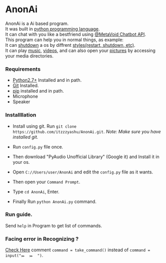 # AnonAi
AnonAi is a Ai based program.<br>
It was built in [python programming language](https://www.python.org/).<br>
It can chat with you like a bestfriend using [@MetaVoid Chatbot API](https://telegram.me/KukiUpdates/23).<br>
This program can help you in normal things, as example:<br>
It can [shutdown](https://www.merriam-webster.com/dictionary/shutdown) a os by diffrent [styles(restart, shutdown, etc)](https://www.nachnet.com/the-6-different-shutdown-options/).<br>
It can play [music](https://en.wikipedia.org/wiki/Music),
[videos](https://en.wikipedia.org/wiki/Video), and can also open your [pictures](https://en.wikipedia.org/wiki/Photograph) by accessing your media directories.

### Requirements
* [Python2.7+](https://www.python.org/) Installed and in path.
* [Git](https://git-scm.com/) Installed.
* [pip](https://pip.pypa.io/en/stable/installation/) installed and in path.
* Microphone
* Speaker

### Installllation
* Install using git.
Run `git clone https://github.com/itzzzyashu/AnonAi.git`.
*Note:*
_Make sure you have installed git._

* Run `config.py` file once.
* Then download "PyAudio Unofficial Library" (Google it) and Install it in your os.
* Open `C://Users/user/AnonAi` and edit the `config.py` file as it wants.
* Then open your `Command Prompt`.
* Type `cd AnonAi`, Enter.
* Finally Run `python AnonAi.py` command.

### Run guide.
Send `help` in Program to get list of commands.


### Facing error in Recognizing ?
[Check Here](https://github.com/itzzzyashu/AnonAi/blob/8fab5f4e9fd49aebc38a451d7b5cbf1bf67e05d7/AnonAi.py#L149)
comment `command = take_command()` instead of `command = input("⪼  ⪼  ")`.
